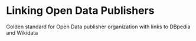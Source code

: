 # Linking Open Data Publishers
Golden standard for Open Data publisher organization with links to DBpedia and Wikidata 
